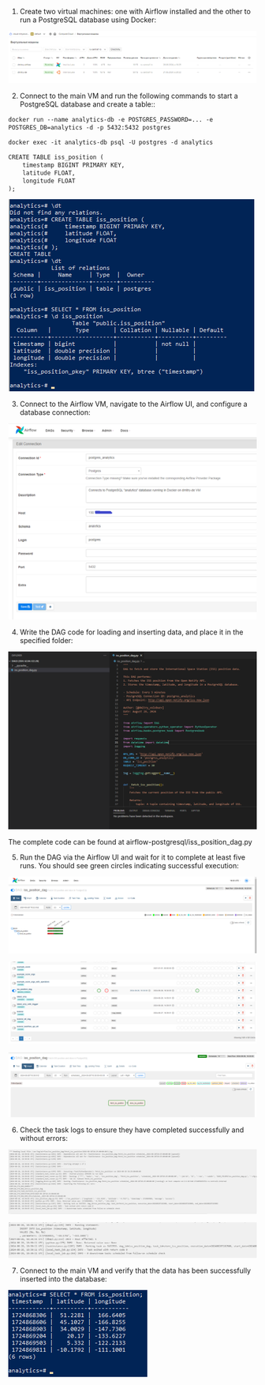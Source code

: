 1. Create two virtual machines: one with Airflow installed and the other to run a PostgreSQL database using Docker:

![Alt text](https://github.com/horacemtb/data-engineering-kit/blob/main/airflow-postgresql/images/1.Create%20two%20VMs.png)

2. Connect to the main VM and run the following commands to start a PostgreSQL database and create a table::

```
docker run --name analytics-db -e POSTGRES_PASSWORD=... -e POSTGRES_DB=analytics -d -p 5432:5432 postgres 
```

```
docker exec -it analytics-db psql -U postgres -d analytics
```

```
CREATE TABLE iss_position (
    timestamp BIGINT PRIMARY KEY,
    latitude FLOAT,
    longitude FLOAT
);
```

![Alt text](https://github.com/horacemtb/data-engineering-kit/blob/main/airflow-postgresql/images/2.Create%20a%20table%20iss_position.png)

3. Connect to the Airflow VM, navigate to the Airflow UI, and configure a database connection:

![Alt text](https://github.com/horacemtb/data-engineering-kit/blob/main/airflow-postgresql/images/3.Create%20Connection.png)

4. Write the DAG code for loading and inserting data, and place it in the specified folder:

![Alt text](https://github.com/horacemtb/data-engineering-kit/blob/main/airflow-postgresql/images/4.Write%20DAG%20code.png)

The complete code can be found at airflow-postgresql/iss_position_dag.py

5. Run the DAG via the Airflow UI and wait for it to complete at least five runs. You should see green circles indicating successful execution:

![Alt text](https://github.com/horacemtb/data-engineering-kit/blob/main/airflow-postgresql/images/5.1.Successful%20DAG%20runs.png)

![Alt text](https://github.com/horacemtb/data-engineering-kit/blob/main/airflow-postgresql/images/5.2.Successful%20DAG%20runs.png)

![Alt text](https://github.com/horacemtb/data-engineering-kit/blob/main/airflow-postgresql/images/5.3.DAG%20graph.png)

6. Check the task logs to ensure they have completed successfully and without errors:

![Alt text](https://github.com/horacemtb/data-engineering-kit/blob/main/airflow-postgresql/images/6.1.Log%20example%201.png)

![Alt text](https://github.com/horacemtb/data-engineering-kit/blob/main/airflow-postgresql/images/6.2.Log%20example%202.png)

7. Connect to the main VM and verify that the data has been successfully inserted into the database:

![Alt text](https://github.com/horacemtb/data-engineering-kit/blob/main/airflow-postgresql/images/7.DB%20entries.png)